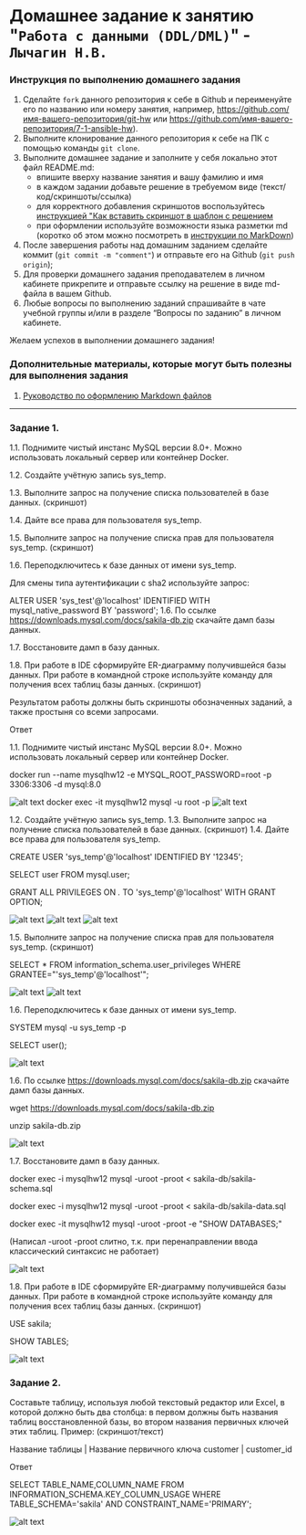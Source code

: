 # Домашнее задание к занятию "`Работа с данными (DDL/DML)`" - `Лычагин Н.В.`


### Инструкция по выполнению домашнего задания

   1. Сделайте `fork` данного репозитория к себе в Github и переименуйте его по названию или номеру занятия, например, https://github.com/имя-вашего-репозитория/git-hw или  https://github.com/имя-вашего-репозитория/7-1-ansible-hw).
   2. Выполните клонирование данного репозитория к себе на ПК с помощью команды `git clone`.
   3. Выполните домашнее задание и заполните у себя локально этот файл README.md:
      - впишите вверху название занятия и вашу фамилию и имя
      - в каждом задании добавьте решение в требуемом виде (текст/код/скриншоты/ссылка)
      - для корректного добавления скриншотов воспользуйтесь [инструкцией "Как вставить скриншот в шаблон с решением](https://github.com/netology-code/sys-pattern-homework/blob/main/screen-instruction.md)
      - при оформлении используйте возможности языка разметки md (коротко об этом можно посмотреть в [инструкции  по MarkDown](https://github.com/netology-code/sys-pattern-homework/blob/main/md-instruction.md))
   4. После завершения работы над домашним заданием сделайте коммит (`git commit -m "comment"`) и отправьте его на Github (`git push origin`);
   5. Для проверки домашнего задания преподавателем в личном кабинете прикрепите и отправьте ссылку на решение в виде md-файла в вашем Github.
   6. Любые вопросы по выполнению заданий спрашивайте в чате учебной группы и/или в разделе “Вопросы по заданию” в личном кабинете.
   
Желаем успехов в выполнении домашнего задания!
   
### Дополнительные материалы, которые могут быть полезны для выполнения задания

1. [Руководство по оформлению Markdown файлов](https://gist.github.com/Jekins/2bf2d0638163f1294637#Code)

---

### Задание 1. 

1.1. Поднимите чистый инстанс MySQL версии 8.0+. Можно использовать локальный сервер или контейнер Docker.

1.2. Создайте учётную запись sys_temp.

1.3. Выполните запрос на получение списка пользователей в базе данных. (скриншот)

1.4. Дайте все права для пользователя sys_temp.

1.5. Выполните запрос на получение списка прав для пользователя sys_temp. (скриншот)

1.6. Переподключитесь к базе данных от имени sys_temp.

Для смены типа аутентификации с sha2 используйте запрос:

ALTER USER 'sys_test'@'localhost' IDENTIFIED WITH mysql_native_password BY 'password';
1.6. По ссылке https://downloads.mysql.com/docs/sakila-db.zip скачайте дамп базы данных.

1.7. Восстановите дамп в базу данных.

1.8. При работе в IDE сформируйте ER-диаграмму получившейся базы данных. При работе в командной строке используйте команду для получения всех таблиц базы данных. (скриншот)

Результатом работы должны быть скриншоты обозначенных заданий, а также простыня со всеми запросами.

Ответ

1.1. Поднимите чистый инстанс MySQL версии 8.0+. Можно использовать локальный сервер или контейнер Docker.

docker run --name mysqlhw12 -e MYSQL_ROOT_PASSWORD=root -p 3306:3306 -d mysql:8.0

![alt text](https://github.com/Nikich828/12_2hw/blob/master/1.jpeg)
docker exec -it mysqlhw12 mysql -u root -p
![alt text](https://github.com/Nikich828/12_2hw/blob/master/2.jpeg)

1.2. Создайте учётную запись sys_temp.
1.3. Выполните запрос на получение списка пользователей в базе данных. (скриншот)
1.4. Дайте все права для пользователя sys_temp.

CREATE USER 'sys_temp'@'localhost' IDENTIFIED BY '12345';

SELECT user FROM mysql.user;

GRANT ALL PRIVILEGES ON *.* TO 'sys_temp'@'localhost' WITH GRANT OPTION;

![alt text](https://github.com/Nikich828/12_2hw/blob/master/12.jpeg)
![alt text](https://github.com/Nikich828/12_2hw/blob/master/3.jpeg)
![alt text](https://github.com/Nikich828/12_2hw/blob/master/4.jpeg)

1.5. Выполните запрос на получение списка прав для пользователя sys_temp. (скриншот)

SELECT * FROM information_schema.user_privileges WHERE GRANTEE="'sys_temp'@'localhost'";

![alt text](https://github.com/Nikich828/12_2hw/blob/master/5.jpeg)
![alt text](https://github.com/Nikich828/12_2hw/blob/master/6.jpeg)

1.6. Переподключитесь к базе данных от имени sys_temp.

SYSTEM mysql -u sys_temp -p

SELECT user();

![alt text](https://github.com/Nikich828/12_2hw/blob/master/7.jpeg)

1.6. По ссылке https://downloads.mysql.com/docs/sakila-db.zip скачайте дамп базы данных.

wget https://downloads.mysql.com/docs/sakila-db.zip

unzip sakila-db.zip

![alt text](https://github.com/Nikich828/12_2hw/blob/master/8.jpeg)

1.7. Восстановите дамп в базу данных.

docker exec -i mysqlhw12 mysql -uroot -proot < sakila-db/sakila-schema.sql

docker exec -i mysqlhw12 mysql -uroot -proot < sakila-db/sakila-data.sql

docker exec -it mysqlhw12 mysql -uroot -proot -e "SHOW DATABASES;"

(Написал  -uroot -proot слитно, т.к. при перенаправлении ввода классический синтаксис не работает)

![alt text](https://github.com/Nikich828/12_2hw/blob/master/9.jpeg)

1.8. При работе в IDE сформируйте ER-диаграмму получившейся базы данных. При работе в командной строке используйте команду для получения всех таблиц базы данных. (скриншот)

USE sakila;

SHOW TABLES;

![alt text](https://github.com/Nikich828/12_2hw/blob/master/10.jpeg)

### Задание 2. 
Составьте таблицу, используя любой текстовый редактор или Excel, в которой должно быть два столбца: в первом должны быть названия таблиц восстановленной базы, во втором названия первичных ключей этих таблиц. Пример: (скриншот/текст)

Название таблицы | Название первичного ключа
customer         | customer_id


Ответ

SELECT TABLE_NAME,COLUMN_NAME FROM INFORMATION_SCHEMA.KEY_COLUMN_USAGE WHERE TABLE_SCHEMA='sakila' AND CONSTRAINT_NAME='PRIMARY';

![alt text](https://github.com/Nikich828/12_2hw/blob/master/11.jpeg)


